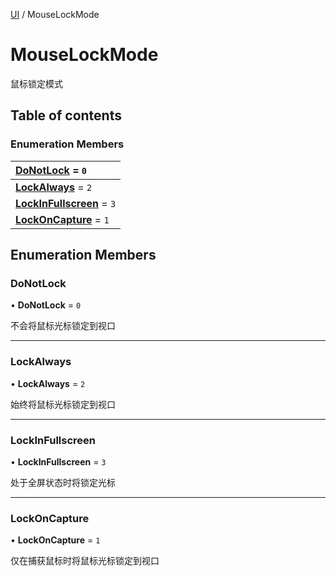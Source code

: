 [UI](../groups/Core.UI.md) / MouseLockMode

# MouseLockMode <Badge type="tip" text="Enumeration" /> <Score text="MouseLockMode" />

<p class="content-big">

鼠标锁定模式

</p>

## Table of contents

### Enumeration Members <Score text="Enumeration" /> 
| **[DoNotLock](mw.MouseLockMode.md#donotlock)** = ``0``  |
| :----- |
| **[LockAlways](mw.MouseLockMode.md#lockalways)** = ``2`` |
| **[LockInFullscreen](mw.MouseLockMode.md#lockinfullscreen)** = ``3`` |
| **[LockOnCapture](mw.MouseLockMode.md#lockoncapture)** = ``1`` |

## Enumeration Members

### DoNotLock <Score text="DoNotLock" /> 

• **DoNotLock** = ``0``

不会将鼠标光标锁定到视口

___

### LockAlways <Score text="LockAlways" /> 

• **LockAlways** = ``2``

始终将鼠标光标锁定到视口

___

### LockInFullscreen <Score text="LockInFullscreen" /> 

• **LockInFullscreen** = ``3``

处于全屏状态时将锁定光标

___

### LockOnCapture <Score text="LockOnCapture" /> 

• **LockOnCapture** = ``1``

仅在捕获鼠标时将鼠标光标锁定到视口
